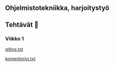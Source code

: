 ## Ohjelmistotekniikka, harjoitystyö

## Tehtävät  :memo:

### Viikko 1


[gitlog.txt](https://github.com/johannaval/ot-harjoitustyo/blob/master/laskarit/viikko1/gitlog.txt)

[komentorivi.txt](https://github.com/johannaval/ot-harjoitustyo/blob/master/laskarit/viikko1/komentorivi.txt)

